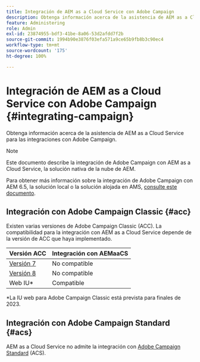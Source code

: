 ```yaml
---
title: Integración de AEM as a Cloud Service con Adobe Campaign
description: Obtenga información acerca de la asistencia de AEM as a Cloud Service para las integraciones con Adobe Campaign.
feature: Administering
role: Admin
exl-id: 23874955-bdf3-41be-8a06-53d2afdd7f2b
source-git-commit: 1994b90e3876f03efa571a9ce65b9fb8b3c90ec4
workflow-type: tm+mt
source-wordcount: '175'
ht-degree: 100%

---
```



# Integración de AEM as a Cloud Service con Adobe Campaign {#integrating-campaign}

Obtenga información acerca de la asistencia de AEM as a Cloud Service para las integraciones con Adobe Campaign.

>[!NOTE]
>
>Este documento describe la integración de Adobe Campaign con AEM as a Cloud Service, la solución nativa de la nube de AEM.
>
>Para obtener más información sobre la integración de Adobe Campaign con AEM 6.5, la solución local o la solución alojada en AMS, [consulte este documento](https://experienceleague.adobe.com/docs/experience-manager-65/administering/integration/campaignonpremise.html?lang=es).

## Integración con Adobe Campaign Classic {#acc}

Existen varias versiones de Adobe Campaign Classic (ACC). La compatibilidad para la integración con AEM as a Cloud Service depende de la versión de ACC que haya implementado.

| Versión ACC | Integración con AEMaaCS |
|---|---|
| [Versión 7](https://experienceleague.adobe.com/docs/campaign-classic.html?lang=es) | No compatible |
| [Versión 8](https://experienceleague.adobe.com/docs/campaign-v8.html?lang=es) | No compatible |
| Web IU* | Compatible |

*La IU web para Adobe Campaign Classic está prevista para finales de 2023.

## Integración con Adobe Campaign Standard {#acs}

AEM as a Cloud Service no admite la integración con [Adobe Campaign Standard](https://experienceleague.adobe.com/docs/campaign-standard.html?lang=es) (ACS).
